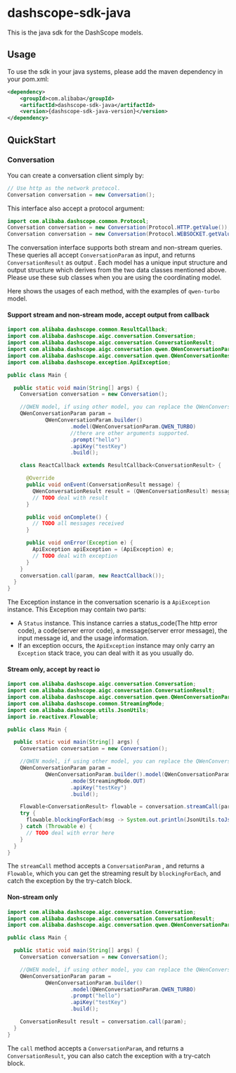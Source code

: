 # dashscope-sdk-java

This is the java sdk for the DashScope models.

## Usage

To use the sdk in your java systems, please add the maven dependency in your pom.xml:

```xml
<dependency>
    <groupId>com.alibaba</groupId>
    <artifactId>dashscope-sdk-java</artifactId>
    <version>{dashscope-sdk-java-version}</version>
</dependency>
```

## QuickStart

### Conversation

You can create a conversation client simply by:

```java
// Use http as the network protocol.
Conversation conversation = new Conversation();
```

This interface also accept a protocol argument:

```java
import com.alibaba.dashscope.common.Protocol;
Conversation conversation = new Conversation(Protocol.HTTP.getValue());
Conversation conversation = new Conversation(Protocol.WEBSOCKET.getValue());
```

The conversation interface supports both stream and non-stream queries. These queries all accept `ConversationParam`  as input, and returns `ConversationResult` as output . Each model has a unique input structure and output structure which derives from the two data classes mentioned above. Please use these sub classes when you are using the coordinating model. 

Here shows the usages of each method, with the examples of `qwen-turbo` model.

#### Support stream and non-stream mode, accept output from callback

```java
import com.alibaba.dashscope.common.ResultCallback;
import com.alibaba.dashscope.aigc.conversation.Conversation;
import com.alibaba.dashscope.aigc.conversation.ConversationResult;
import com.alibaba.dashscope.aigc.conversation.qwen.QWenConversationParam;
import com.alibaba.dashscope.aigc.conversation.qwen.QWenConversationResult;
import com.alibaba.dashscope.exception.ApiException;

public class Main {

  public static void main(String[] args) {
    Conversation conversation = new Conversation();

    //QWEN model, if using other model, you can replace the QWenConversationParam here.
    QWenConversationParam param =
            QWenConversationParam.builder()
                    .model(QWenConversationParam.QWEN_TURBO)
                    //there are other arguments supported.
                    .prompt("hello")
                    .apiKey("testKey")
                    .build();

    class ReactCallback extends ResultCallback<ConversationResult> {

      @Override
      public void onEvent(ConversationResult message) {
        QWenConversationResult result = (QWenConversationResult) message;
        // TODO deal with result
      }

      public void onComplete() {
        // TODO all messages received
      }

      public void onError(Exception e) {
        ApiException apiException = (ApiException) e;
        // TODO deal with exception
      }
    }
    conversation.call(param, new ReactCallback());
  }
}

```

The Exception instance in the conversation scenario is a `ApiException` instance. This Exception may contain two parts:

- A `Status` instance. This instance carries a status_code(The http error code), a code(server error code), a message(server error message), the input message id, and the usage information.
- If an exception occurs, the `ApiException` instance may only carry an `Exception` stack trace, you can deal with it as you usually do.

#### Stream only, accept by react io

```java
import com.alibaba.dashscope.aigc.conversation.Conversation;
import com.alibaba.dashscope.aigc.conversation.ConversationResult;
import com.alibaba.dashscope.aigc.conversation.qwen.QWenConversationParam;
import com.alibaba.dashscope.common.StreamingMode;
import com.alibaba.dashscope.utils.JsonUtils;
import io.reactivex.Flowable;

public class Main {

  public static void main(String[] args) {
    Conversation conversation = new Conversation();

    //QWEN model, if using other model, you can replace the QWenConversationParam here.
    QWenConversationParam param =
            QWenConversationParam.builder().model(QWenConversationParam.QWEN_TURBO).prompt("hello")
                    .mode(StreamingMode.OUT)
                    .apiKey("testKey")
                    .build();

    Flowable<ConversationResult> flowable = conversation.streamCall(param);
    try {
      flowable.blockingForEach(msg -> System.out.println(JsonUtils.toJson(msg)));
    } catch (Throwable e) {
      // TODO deal with error here
    }
  }
}
```

The `streamCall` method accepts a `ConversationParam` , and returns a `Flowable`, which you can get the streaming result by `blockingForEach`, and catch the exception by the try-catch block.

#### Non-stream only

```java
import com.alibaba.dashscope.aigc.conversation.Conversation;
import com.alibaba.dashscope.aigc.conversation.ConversationResult;
import com.alibaba.dashscope.aigc.conversation.qwen.QWenConversationParam;

public class Main {

  public static void main(String[] args) {
    Conversation conversation = new Conversation();

    //QWEN model, if using other model, you can replace the QWenConversationParam here.
    QWenConversationParam param =
            QWenConversationParam.builder()
                    .model(QWenConversationParam.QWEN_TURBO)
                    .prompt("hello")
                    .apiKey("testKey")
                    .build();

    ConversationResult result = conversation.call(param);
  }
}
```

The `call` method accepts a `ConversationParam`, and returns a `ConversationResult`, you can also catch the exception with a try-catch block.





